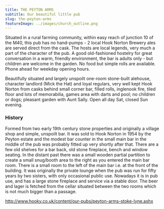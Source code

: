 ```yaml
---
title: THE PEYTON ARMS
subtitle: Our beautiful little pub
slug: the-peyton-arms
featureImage: ../images/church_outline.png
---
```

Situated in a rural farming community, within easy reach of junction 10 of the M40, this pub has no hand-pumps - 2 local Hook Norton Brewery ales are served direct from the cask. The hosts are local legends, very much a part of the character of the pub. A good old-fashioned hostelry for great conversation in a warm, friendly environment, the bar is adults only - but children are welcome in the garden. No food but simple rolls are available. Phone ahead for weekday opening hours.

Beautifully situated and largely unspoilt one-room stone-built alehouse, character landlord (Mick the Hat) and loyal regulars, very well kept Hook Norton from casks behind small corner bar, filled rolls, inglenook fire, tiled floor and lots of memorabilia, games area with darts and pool; no children or dogs; pleasant garden with Aunt Sally. Open all day Sat, closed Sun evening.

### History
Formed from two early 19th century stone properties and originally a village shop and simple, unspoilt bar. It was sold to Hook Norton in 1954 by the Peyton estate and the modest bar counter in the small main bar in the middle of the pub was probably fitted up very shortly after that. There are a few old shelves for a bar back, old stone fireplace, bench and window seating. In the distant past there was a small wooden partial partition to create a small snug/booth area to the right as you entered the main bar room. There is a small room to the left of the main bar i.e. at the front of the building. It was originally the private lounge when the pub was run for fifty years by two sisters, with only occasional public use. Nowadays it is in pub use, and has a large stone fireplace and service via a stable door. The beer and lager is fetched from the cellar situated between the two rooms which is not much bigger than a passage.

http://www.hooky.co.uk/content/our-pubs/peyton-arms-stoke-lyne.ashx
